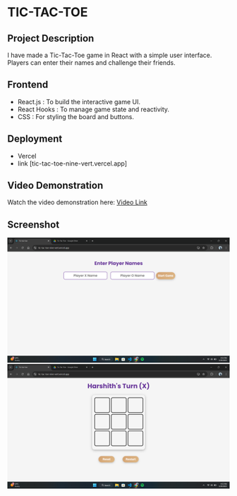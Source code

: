 # TIC-TAC-TOE 

## Project Description
I have made a Tic-Tac-Toe game in React with a simple user interface. Players can enter their names and challenge their friends. 

## Frontend
- React.js : To build the interactive game UI.
- React Hooks : To manage game state and reactivity.
- CSS : For styling the board and buttons.

## Deployment
- Vercel
- link [tic-tac-toe-nine-vert.vercel.app]
 
## Video Demonstration
Watch the video demonstration here: [Video Link](https://drive.google.com/file/d/1HCUHsDKOT1OauHAJEqaGzKH0zyPt2L8q/view?usp=sharing)

## Screenshot
![Game Preview](https://github.com/harshith8899/Tic-tac-toe/blob/main/Screenshot%20(117).png)
![Game Preview](https://github.com/harshith8899/Tic-tac-toe/blob/main/Screenshot%20(118).png)

